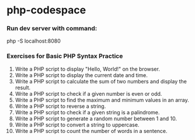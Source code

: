 # php-codespace
### Run dev server with command: 
php -S localhost:8080

### Exercises for Basic PHP Syntax Practice

1. Write a PHP script to display "Hello, World!" on the browser.
2. Write a PHP script to display the current date and time.
3. Write a PHP script to calculate the sum of two numbers and display the result.
4. Write a PHP script to check if a given number is even or odd.
5. Write a PHP script to find the maximum and minimum values in an array.
6. Write a PHP script to reverse a string.
7. Write a PHP script to check if a given string is a palindrome.
8. Write a PHP script to generate a random number between 1 and 10.
9. Write a PHP script to convert a string to uppercase.
10. Write a PHP script to count the number of words in a sentence.

